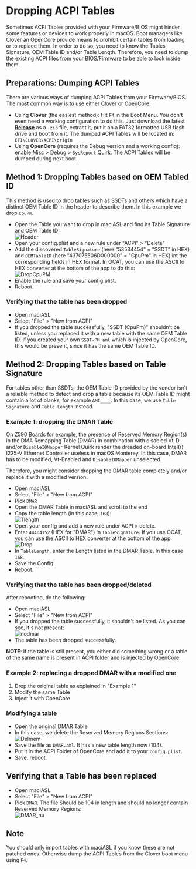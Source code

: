 # Dropping ACPI Tables
Sometimes ACPI Tables provided with your Firmware/BIOS might hinder some features or devices to work properly in macOS. Boot managers like Clover an OpenCore provide means to prohibit certain tables from loading or to replace them. In order to do so, you need to know the Tables Signature, OEM Table ID and/or Table Length. Therefore, you need to dump the existing ACPI files from your BIOS/Firmware to be able to look inside them.

## Preparations: Dumping ACPI Tables
There are various ways of dumping ACPI Tables from your Firmware/BIOS. The most common way is to use either Clover or OpenCore:

- Using **Clover** (the easiest method): Hit `F4` in the Boot Menu. You don't even need a working configuration to do this. Just download the latest [**Release**](https://github.com/CloverHackyColor/CloverBootloader/releases) as a `.zip` file, extract it, put it on a FAT32 formatted USB flash drive and boot from it. The dumped ACPI Tables will be located in: `EFI\CLOVER\ACPI\origin`
- Using **OpenCore** (requires the Debug version and a working config): enable Misc > Debug > `SysReport` Quirk. The ACPI Tables will be dumped during next boot.

## Method 1: Dropping Tables based on OEM Tabled ID
This method is used to drop tables such as SSDTs and others which have a distinct OEM Table ID in the header to describe them. In this example we drop `CpuPm`.

- Open the Table you want to drop in maciASL and find its Table Signature and OEM Table ID:</br>
![Header](https://user-images.githubusercontent.com/76865553/140036308-a1abcdd2-ae38-49e7-9135-612e64e86ddf.png)
- Open your config.plist and a new rule under "ACPI" > "Delete"
- Add the discovered `TableSignature` (here "53534454" = "SSDT" in HEX) and `OEMTableID` (here "437075506D000000" = "CpuPm" in HEX) int the corresponding fields in HEX format. In OCAT, you can use the ASCII to HEX converter at the bottom of the app to do this:</br>
![DropCpuPM](https://user-images.githubusercontent.com/76865553/140036351-785f42b6-b0e6-43b3-9eb0-c6729c863a90.png)
- Enable the rule and save your config.plist.
- Reboot.

### Verifying that the table has been dropped
- Open maciASL
- Select "File" > "New from ACPI" 
- If you dropped the table successfully, "SSDT (CpuPm)" shouldn't be listed, unless you replaced it with a new table with the same OEM Table ID. If you created your own `SSDT-PM.aml` which is injected by OpenCore, this would be present, since it has the same OEM Table ID.

## Method 2: Dropping Tables based on Table Signature
For tables other than SSDTs, the OEM Table ID provided by the vendor isn't a reliable method to detect and drop a table because its OEM Table ID might contain a lot of blanks, for example `AMI____`. In this case, we use `Table Signature` and `Table Length` instead.

### Example 1: dropping the DMAR Table

On Z590 Boards for example, the presence of Reserved Memory Region(s) in the DMA Remapping Table (DMAR) in combination with disabled Vt-D and/or `DisableIOMapper` Kernel Quirk render the dreaded on-board Intel(r) I225-V Ethernet Controller useless in macOS Monterey. In this case, DMAR has to be modified, Vt-Enabled and `DisableIOMapper` unselected.

Therefore, you might consider dropping the DMAR table completely and/or replace it with a modified version.

- Open maciASL
- Select "File" > "New from ACPI" 
- Pick `DMAR`
- Open the DMAR Table in maciASL and scroll to the end
- Copy the table length (in this case, `168`):</br>
	![Tlength](https://user-images.githubusercontent.com/76865553/139952797-38e332bc-3fed-450e-83fb-afa4a955a932.png)</br>
- Open your config and add a new rule under ACPI > delete.
- Enter `444D4152` (HEX for "DMAR") in `TableSignature`. If you use OCAT, you can use the ASCII to HEX converter at the bottom of the app:</br>
	![Drop](https://user-images.githubusercontent.com/76865553/139952827-a745cf27-a1f6-416e-ba0a-0ccab3c45884.png)</br>
- In `TableLength`, enter the Length listed in the DMAR Table. In this case `168`.
- Save the Config.
- Reboot.

### Verifying that the table has been dropped/deleted
After rebooting, do the following:

- Open maciASL
- Select "File" > "New from ACPI"
- If you dropped the table successfully, it shouldn't be listed. As you can see, it's not present:</br>
	![nodmar](https://user-images.githubusercontent.com/76865553/139952877-ef7d0f85-378d-4c6b-ac9a-efb7118ac4b6.png)</br>
- The table has been dropped successfully.

**NOTE**: If the table is still present, you either did something wrong or a table of the same name is present in ACPI folder and is injected by OpenCore.

### Example 2: replacing a dropped DMAR with a modified one
1. Drop the original table as explained in "Example 1"
2. Modify the same Table
3. Inject it with OpenCore

### Modifying a table
- Open the original DMAR Table
- In this case, we delete the Reserved Memory Regions Sections:</br>
	![Delmem](https://user-images.githubusercontent.com/76865553/139952931-70611f4e-0773-43a9-a1c7-90faef51703b.png)</br>
- Save the file as `DMAR.aml`. It has a new table length now (104).
- Put it in the ACPI Folder of OpenCore and add it to your `config.plist`.
- Save, reboot.

## Verifying that a Table has been replaced
- Open maciASL
- Select "File" > "New from ACPI" 
- Pick `DMAR`. The file Should be 104 in length and should no longer contain Reserved Memory Regions:</br>
	![DMAR_nu](https://user-images.githubusercontent.com/76865553/139952980-a4d5d68e-5809-4c15-9fc1-eae88ac29d5f.png)</br>

## Note
You should only import tables with maciASL if you know these are not patched ones. Otherwise dump the ACPI Tables from the Clover boot menu using `F4`.
